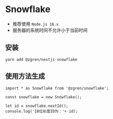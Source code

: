 # Snowflake

- 推荐使用 `Node.js 16.x`
- 服务器的系统时间不允许小于当前时间

## 安装

```
yarn add @zgren/nestjs-snowflake
```

## 使用方法生成

```
import * as Snowflake from '@zgren/snowflake';

const snowflake = new Snowflake();

let id = snowflake.nextId();
console.log('18位长度ID为：'+ id);
```

